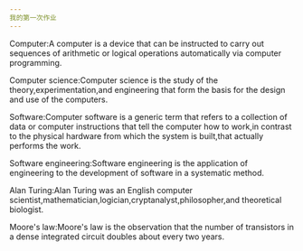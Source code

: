 ```yaml
---
我的第一次作业
---
```

Computer:A computer is a device that can be instructed to carry out sequences of arithmetic or logical operations automatically via computer programming.

Computer science:Computer science is the study of the theory,experimentation,and engineering that form the basis for the design and use of the computers.

Software:Computer software is a generic term that refers to a collection of data or computer instructions that tell the computer how to work,in contrast to the physical hardware from which the system is built,that actually performs the work.

Software engineering:Software engineering is the application of engineering to the development of software in a systematic method.

Alan Turing:Alan Turing was an English computer scientist,mathematician,logician,cryptanalyst,philosopher,and theoretical biologist.

Moore's law:Moore's law is the observation that the number of transistors in a dense integrated circuit doubles about every two years.